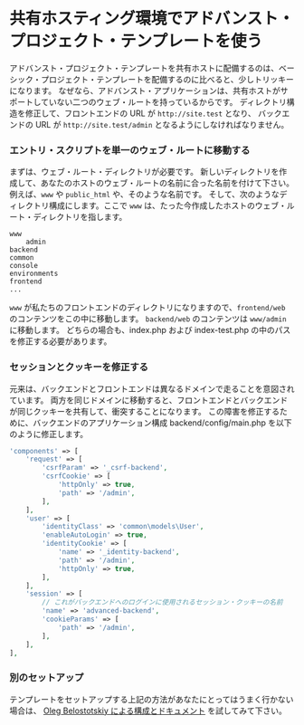 共有ホスティング環境でアドバンスト・プロジェクト・テンプレートを使う
================================================================

アドバンスト・プロジェクト・テンプレートを共有ホストに配備するのは、ベーシック・プロジェクト・テンプレートを配備するのに比べると、少しトリッキーになります。
なぜなら、アドバンスト・アプリケーションは、共有ホストがサポートしていない二つのウェブ・ルートを持っているからです。
ディレクトリ構造を修正して、フロントエンドの URL が `http://site.test` となり、
バックエンドの URL が `http://site.test/admin` となるようにしなければなりません。

### エントリ・スクリプトを単一のウェブ・ルートに移動する

まずは、ウェブ・ルート・ディレクトリが必要です。
新しいディレクトリを作成して、あなたのホストのウェブ・ルートの名前に合った名前を付けて下さい。
例えば、`www` や `public_html` や、そのような名前です。
そして、次のようなディレクトリ構成にします。ここで `www` は、たった今作成したホストのウェブ・ルート・ディレクトリを指します。

```
www
    admin
backend
common
console
environments
frontend
...
```

`www` が私たちのフロントエンドのディレクトリになりますので、`frontend/web` のコンテンツをこの中に移動します。
`backend/web` のコンテンツは `www/admin` に移動します。
 どちらの場合も、index.php および index-test.php の中のパスを修正する必要があります。

### セッションとクッキーを修正する

元来は、バックエンドとフロントエンドは異なるドメインで走ることを意図されています。
両方を同じドメインに移動すると、フロントエンドとバックエンドが同じクッキーを共有して、衝突することになります。
この障害を修正するために、バックエンドのアプリケーション構成 backend/config/main.php を以下のように修正します。

```php
'components' => [
    'request' => [
        'csrfParam' => '_csrf-backend',
        'csrfCookie' => [
            'httpOnly' => true,
            'path' => '/admin',
        ],
    ],
    'user' => [
        'identityClass' => 'common\models\User',
        'enableAutoLogin' => true,
        'identityCookie' => [
            'name' => '_identity-backend',
            'path' => '/admin',
            'httpOnly' => true,
        ],
    ],
    'session' => [
        // これがバックエンドへのログインに使用されるセッション・クッキーの名前
        'name' => 'advanced-backend',
        'cookieParams' => [
            'path' => '/admin',
        ],
    ],
],
```

### 別のセットアップ

テンプレートをセットアップする上記の方法があなたにとってはうまく行かない場合は、
[Oleg Belostotskiy による構成とドキュメント](https://github.com/mickgeek/yii2-advanced-one-domain-config) を試してみて下さい。
